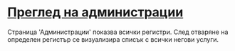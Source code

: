 ﻿# [Преглед на администрации](admin/-/administrations)
 Страница 'Администрации' показва всички регистри. След отваряне на определен регистър се визуализира списък с всички негови услуги.